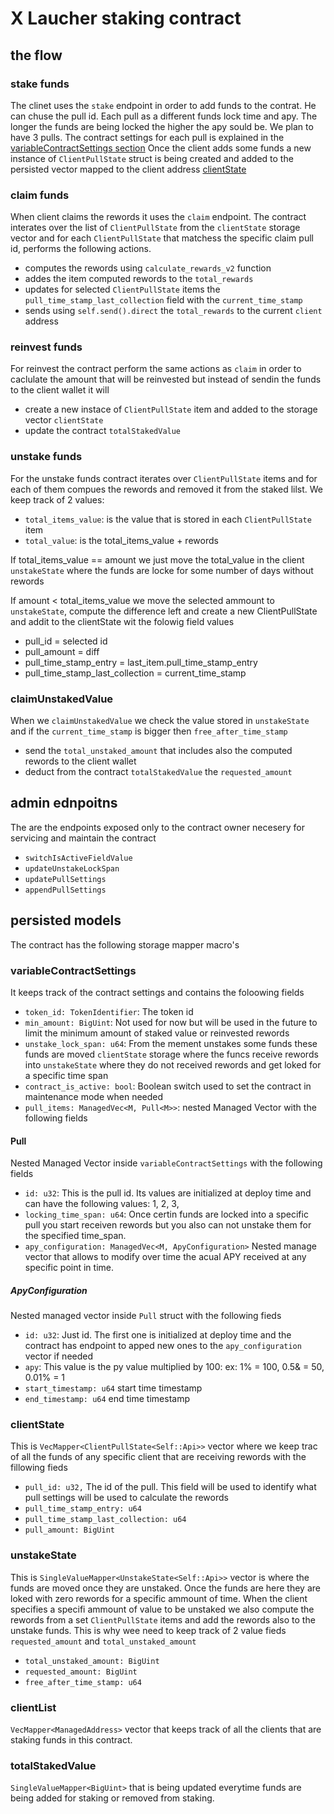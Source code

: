 # X Laucher staking contract

## the flow

### stake funds

The clinet uses the `stake` endpoint in order to add funds to the contrat. He can chuse the pull id. Each pull as a
different funds lock time and apy. The longer the funds are being locked the higher the apy sould be. We plan to have 3
pulls.
The contract settings for each pull is explained in the [variableContractSettings section](#variableContractSettings)
Once the client adds some funds a new instance of `ClientPullState` struct is being created and added to the persisted
vector mapped to the client address [clientState](#clientState)

### claim funds

When client claims the rewords it uses the `claim` endpoint. The contract interates over the list of `ClientPullState`
from the `clientState` storage vector and for each `ClientPullState` that matchess the specific claim pull id, performs
the following actions.

- computes the rewords using `calculate_rewards_v2` function
- addes the item computed rewords to the `total_rewards`
- updates for selected `ClientPullState` items the  `pull_time_stamp_last_collection` field with
  the `current_time_stamp`
- sends using `self.send().direct` the `total_rewards` to the current `client` address

### reinvest funds

For reinvest the contract perform the same actions as `claim` in order to caclulate the amount that will be reinvested
but instead of sendin the funds to the client wallet it will

- create a new instace of `ClientPullState` item and added to the storage vector `clientState`
- update the contract `totalStakedValue`

### unstake funds

For the unstake funds contract iterates over `ClientPullState` items and for each of them compues the rewords and
removed it from the staked lilst.
We keep track of 2 values:

- `total_items_value`: is the value that is stored in each `ClientPullState` item
- `total_value`: is the total_items_value + rewords

If total_items_value == amount we just move the total_value in the client `unstakeState` where the funds are locke for some number of days without rewords

If amount < total_items_value we move the selected ammount to `unstakeState`, compute the difference left and create a new ClientPullState and addit to the clientState wit the folowig field values
- pull_id = selected id
- pull_amount = diff
- pull_time_stamp_entry = last_item.pull_time_stamp_entry
- pull_time_stamp_last_collection = current_time_stamp

### claimUnstakedValue
When we `claimUnstakedValue` we check the value stored in `unstakeState` and if the `current_time_stamp` is bigger then `free_after_time_stamp` 
- send the `total_unstaked_amount` that includes also the computed rewords to the client wallet
- deduct from the contract `totalStakedValue` the `requested_amount` 

## admin ednpoitns
The are the endpoints exposed only to the contract owner necesery for servicing and maintain the contract
- `switchIsActiveFieldValue`
- `updateUnstakeLockSpan`
- `updatePullSettings`
- `appendPullSettings`

## persisted models

The contract has the following storage mapper macro's

### variableContractSettings

It keeps track of the contract settings and contains the foloowing fields

- `token_id: TokenIdentifier`: The token id
- `min_amount: BigUint`: Not used for now but will be used in the future to limit the minimum amount of staked value or
  reinvested rewords
- `unstake_lock_span: u64`: From the mement unstakes some funds these funds are moved `clientState` storage where the
  funcs receive rewords into `unstakeState` where they do not received rewords and get loked for a specific time span
- `contract_is_active: bool`: Boolean switch used to set the contract in maintenance mode when needed
- `pull_items: ManagedVec<M, Pull<M>>`: nested Managed Vector with the following fields

#### Pull

Nested Managed Vector inside `variableContractSettings` with the following fields

- `id: u32`: This is the pull id. Its values are initialized at deploy time and can have the following values: 1, 2, 3,
- `locking_time_span: u64`: Once certin funds are locked into a specific pull you start receiven rewords but you also
  can not unstake them for the specified time_span.
- `apy_configuration: ManagedVec<M, ApyConfiguration>` Nested manage vector that allows to modify over time the acual
  APY received at any specific point in time.

##### ApyConfiguration

Nested managed vector inside `Pull` struct with the following fieds

- `id: u32`: Just id. The first one is initialized at deploy time and the contract has endpoint to apped new ones to
  the `apy_configuration` vector if needed
- `apy`: This value is the py value multiplied by 100: ex: 1% = 100, 0.5& = 50, 0.01% = 1
- `start_timestamp: u64` start time timestamp
- `end_timestamp: u64` end time timestamp

### clientState

This is `VecMapper<ClientPullState<Self::Api>>` vector where we keep trac of all the funds of any specific client that
are receiving rewords with the fillowing fieds

- `pull_id: u32,` The id of the pull. This field will be used to identify what pull settings will be used to calculate
  the rewords
- `pull_time_stamp_entry: u64`
- `pull_time_stamp_last_collection: u64`
- `pull_amount: BigUint`

### unstakeState

This is  `SingleValueMapper<UnstakeState<Self::Api>>` vector is where the funds are moved once they are unstaked. Once
the funds are here they are loked with zero rewords for a specific ammount of time. When the client specifies a specifi
ammount of value to be unstaked we also compute the rewords from a set `ClientPullState` items and add the rewords also
to the unstake funds. This is why wee need to keep track of 2 value fieds `requested_amount` and `total_unstaked_amount`

- `total_unstaked_amount: BigUint`
- `requested_amount: BigUint`
- `free_after_time_stamp: u64`

### clientList

`VecMapper<ManagedAddress>` vector that keeps track of all the clients that are staking funds in this contract.

### totalStakedValue

`SingleValueMapper<BigUint>` that is being updated everytime funds are being added for staking or removed from staking. 





